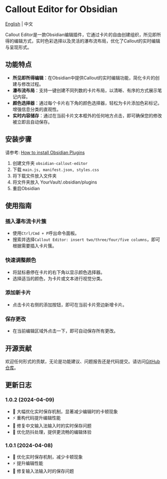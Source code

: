 # Callout Editor for Obsidian
[English](README_EN.md) | 中文

Callout Editor是一款Obsidian编辑插件，它通过卡片的自由创建组织，所见即所得的编辑方式，实时色彩选择以及灵活的瀑布流布局，优化了Callout的实时编辑与呈现形式。

## 功能特点

- **所见即所得编辑**：在Obsidian中提供Callout的实时编辑功能，简化卡片的创建与修改过程。
- **瀑布流布局**：支持一键创建不同列数的卡片布局，以清晰、有序的方式展示笔记内容。
- **颜色选择器**：通过每个卡片右下角的颜色选择器，轻松为卡片添加色彩标记，增强信息分类的直观性。
- **实时内容储存**：通过在当前卡片文本框外的任何地方点击，即可确保您的修改被立即且自动保存。

## 安装步骤

请参考: [How to install Obsidian Plugins](https://forum.obsidian.md/t/plugins-mini-faq/7737)

1. 创建文件夹 `obsidian-callout-editor`
2. 下载 `main.js, manifest.json, styles.css`
3. 将下载文件放入文件夹
4. 将文件夹放入 YourVault/.obsidian/plugins
5. 重启Obsidian

## 使用指南

### 插入瀑布流卡片簇

- 使用`Ctrl/Cmd + P`呼出命令面板。
- 搜索并选择`Callout Editor: insert two/three/four/five columns`，即可根据需要插入卡片簇。

### 快速调整颜色

- 将鼠标悬停在卡片的右下角以显示颜色选择器。
- 选择适当的颜色，为卡片或文本进行视觉分类。

### 添加新卡片

- 点击卡片右侧的添加按钮，即可在当前卡片旁边新增卡片。

### 保存更改

- 在当前编辑区域外点击一下，即可自动保存所有更改。

## 开源贡献

欢迎任何形式的贡献，无论是功能建议、问题报告还是代码提交。请访问[GitHub仓库](https://github.com/wnhllh/obsidian-callout-editor)。

## 更新日志

### 1.0.2 (2024-04-09)
- 🚀 大幅优化实时保存机制，显著减少编辑时的卡顿现象
- ⚡️ 重构代码提升编辑性能
- 🐛 修复中文输入法输入时的实时保存问题
- 🔧 优化防抖处理，提供更流畅的编辑体验

### 1.0.1 (2024-04-08)
- 🔧 优化实时保存机制，减少卡顿现象
- ⚡️ 提升编辑性能
- 🐛 修复输入法输入时的保存问题
